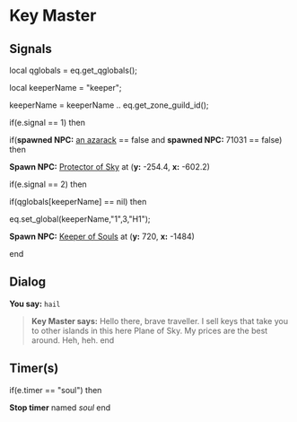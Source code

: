 # Key Master


## Signals

local qglobals = eq.get_qglobals();

local keeperName = "keeper";

keeperName = keeperName .. eq.get_zone_guild_id();

if(e.signal == 1) then 


if(**spawned NPC:**  [an azarack](/npc/71111) == false and **spawned NPC:** 71031 == false) then



**Spawn NPC:**  [Protector of Sky](/npc/71559) at (**y:** -254.4, **x:** -602.2)


if(e.signal == 2) then


if(qglobals[keeperName] == nil) then







eq.set_global(keeperName,"1",3,"H1");



**Spawn NPC:**  [Keeper of Souls](/npc/71575) at (**y:** 720, **x:** -1484)









end



## Dialog

**You say:** `hail`



>**Key Master says:** Hello there, brave traveller. I sell keys that take you to other islands in this here Plane of Sky. My prices are the best around. Heh, heh.
end



## Timer(s)

if(e.timer == "soul") then


**Stop timer** named *soul*
end

